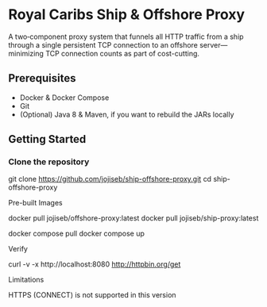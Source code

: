 # Royal Caribs Ship & Offshore Proxy

A two‑component proxy system that funnels all HTTP traffic from a ship through a single persistent TCP connection to an offshore server—minimizing TCP connection counts as part of cost-cutting.

## Prerequisites

- Docker & Docker Compose  
- Git  
- (Optional) Java 8 & Maven, if you want to rebuild the JARs locally

## Getting Started

### Clone the repository

git clone https://github.com/jojiseb/ship-offshore-proxy.git
cd ship-offshore-proxy

Pre-built Images

docker pull jojiseb/offshore-proxy:latest
docker pull jojiseb/ship-proxy:latest

docker compose pull
docker compose up

Verify

curl -v -x http://localhost:8080 http://httpbin.org/get

Limitations

HTTPS (CONNECT) is not supported in this version
